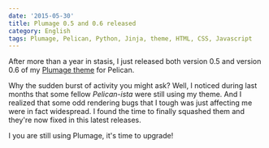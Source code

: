 ```yaml
---
date: '2015-05-30'
title: Plumage 0.5 and 0.6 released
category: English
tags: Plumage, Pelican, Python, Jinja, theme, HTML, CSS, Javascript
---
```


After more than a year in stasis, I just released both version 0.5 and version
0.6  of my [Plumage theme](https://github.com/kdeldycke/plumage) for Pelican.

Why the sudden burst of activity you might ask? Well, I noticed during last
months that some fellow *Pelican-ista* were still using my theme. And I
realized that some odd rendering bugs that I tough was just affecting me were
in fact widespread. I found the time to finally squashed them and they're now
fixed in this latest releases.

I you are still using Plumage, it's time to upgrade!
